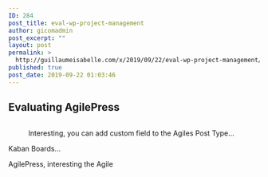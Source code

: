 ```yaml
---
ID: 284
post_title: eval-wp-project-management
author: gicomadmin
post_excerpt: ""
layout: post
permalink: >
  http://guillaumeisabelle.com/x/2019/09/22/eval-wp-project-management/
published: true
post_date: 2019-09-22 01:03:46
---
```

<!-- wp:heading -->

## Evaluating AgilePress

<!-- /wp:heading -->

<!-- wp:image {"id":287} --><figure class="wp-block-image">

<img src="http://guillaumeisabelle.com/x/wp-content/uploads/sites/2/2019/09/image-2.png" alt="" class="wp-image-287" /><figcaption>Interesting, you can add custom field to the Agiles Post Type...</figcaption></figure> <!-- /wp:image -->

<!-- wp:paragraph -->

Kaban Boards...

<!-- /wp:paragraph -->

<!-- wp:paragraph -->

AgilePress, interesting the Agile

<!-- /wp:paragraph -->

<!-- wp:image {"id":285} --><figure class="wp-block-image">

<img src="http://guillaumeisabelle.com/x/wp-content/uploads/sites/2/2019/09/image-1.png" alt="" class="wp-image-285" /></figure> <!-- /wp:image -->